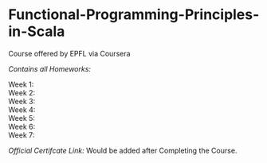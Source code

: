 # Functional-Programming-Principles-in-Scala
Course offered by EPFL via Coursera


*Contains all Homeworks:*  

Week 1:  
Week 2:  
Week 3:  
Week 4:  
Week 5:  
Week 6:  
Week 7:  

*Official Certifcate Link:* Would be added after Completing the Course.  
